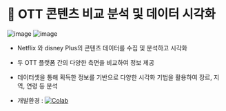 
# :eyes: OTT 콘텐츠 비교 분석 및 데이터 시각화


![image](https://github.com/yeryeong0519/netflix-disneyplus/assets/81680813/9209b294-1fcd-48ba-bba2-b2e0476cc935)
![image](https://github.com/yeryeong0519/netflix-disneyplus/assets/81680813/a07a5af0-6b78-4562-b18a-be792a0f5ebe)


* Netflix 와 disney Plus의 콘텐츠 데이터를 수집 및 분석하고 시각화
* 두 OTT 플랫폼 간의 다양한 측면을 비교하여 정보 제공
* 데이터셋을 통해 획득한 정보를 기반으로 다양한 시각화 기법을 활용하여 장르, 지역, 연령 등 분석




* 개발환경 : [![Colab](https://img.shields.io/badge/Colab-F9AB00?style=for-the-badge&logo=googlecolab&color=525252)](https://colab.research.google.com/)

